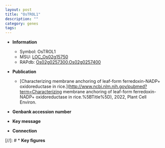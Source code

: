 ```yaml
---
layout: post
title: "OsTROL1"
description: ""
category: genes
tags: 
---
```


* **Information**  
    + Symbol: OsTROL1  
    + MSU: [LOC_Os02g15750](http://rice.uga.edu/cgi-bin/ORF_infopage.cgi?orf=LOC_Os02g15750)  
    + RAPdb: [Os02g0257300](https://rapdb.dna.affrc.go.jp/locus/?name=Os02g0257300),[Os02g0257400](https://rapdb.dna.affrc.go.jp/locus/?name=Os02g0257400)  

* **Publication**  
    + [Characterizing membrane anchoring of leaf-form ferredoxin-NADP+ oxidoreductase in rice.](http://www.ncbi.nlm.nih.gov/pubmed?term=Characterizing membrane anchoring of leaf-form ferredoxin-NADP+ oxidoreductase in rice.%5BTitle%5D), 2022, Plant Cell Environ.

* **Genbank accession number**  

* **Key message**  

* **Connection**  

[//]: # * **Key figures**  


